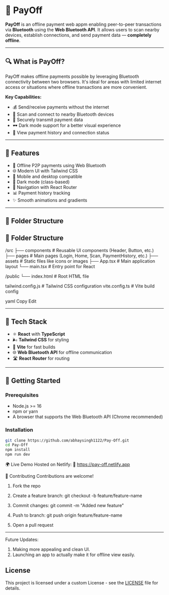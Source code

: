 # 💸 PayOff

**PayOff** is an offline payment web appm enabling peer-to-peer transactions via **Bluetooth** using the **Web Bluetooth API**. It allows users to scan nearby devices, establish connections, and send payment data — **completely offline**.

---

## 🔍 What is PayOff?

PayOff makes offline payments possible by leveraging Bluetooth connectivity between two browsers. It's ideal for areas with limited internet access or situations where offline transactions are more convenient.

**Key Capabilities:**
- 💰 Send/receive payments without the internet
- 📡 Scan and connect to nearby Bluetooth devices
- 🔐 Securely transmit payment data
- 🕶️ Dark mode support for a better visual experience
- 🧾 View payment history and connection status

---

## 🚀 Features

- 🔗 Offline P2P payments using Web Bluetooth
- 🌐 Modern UI with Tailwind CSS
- 📱 Mobile and desktop compatible
- 🌙 Dark mode (class-based)
- 🧭 Navigation with React Router
- 📊 Payment history tracking
- ✨ Smooth animations and gradients

---

## 📁 Folder Structure

## 📁 Folder Structure

/src
├── components # Reusable UI components (Header, Button, etc.)
├── pages # Main pages (Login, Home, Scan, PaymentHistory, etc.)
├── assets # Static files like icons or images
├── App.tsx # Main application layout
└── main.tsx # Entry point for React

/public
└── index.html # Root HTML file

tailwind.config.js # Tailwind CSS configuration
vite.config.ts # Vite build config

yaml
Copy
Edit

---

## 🧰 Tech Stack

- ⚛️ **React** with **TypeScript**
- 🌬️ **Tailwind CSS** for styling
- 🚀 **Vite** for fast builds
- 🌐 **Web Bluetooth API** for offline communication
- 🛣️ **React Router** for routing

---

## 🔧 Getting Started

### Prerequisites

- Node.js >= 16
- npm or yarn
- A browser that supports the Web Bluetooth API (Chrome recommended)

### Installation

```bash
git clone https://github.com/abhaysingh1122/Pay-Off.git
cd Pay-Off
npm install
npm run dev
```
🌍 Live Demo
Hosted on Netlify:
🔗 https://pay-off.netlify.app

🤝 Contributing
Contributions are welcome!

1. Fork the repo

2. Create a feature branch: git checkout -b feature/feature-name

3. Commit changes: git commit -m "Added new feature"

4. Push to branch: git push origin feature/feature-name

5. Open a pull request

---

Future Updates: 
1. Making more appealing and clean UI.
2. Launching an app to actually make it for offline view easily.

## License

This project is licensed under a custom License - see the [LICENSE](LICENSE) file for details.

